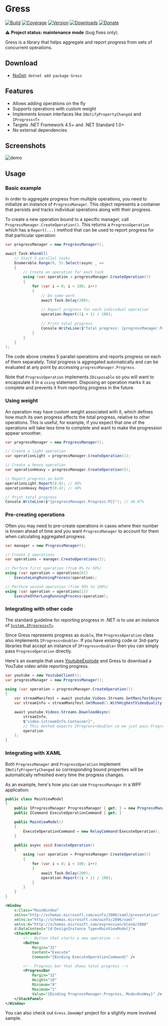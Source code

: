 # Gress

[![Build](https://github.com/Tyrrrz/Gress/workflows/CI/badge.svg?branch=master)](https://github.com/Tyrrrz/Gress/actions)
[![Coverage](https://codecov.io/gh/Tyrrrz/Gress/branch/master/graph/badge.svg)](https://codecov.io/gh/Tyrrrz/Gress)
[![Version](https://img.shields.io/nuget/v/Gress.svg)](https://nuget.org/packages/Gress)
[![Downloads](https://img.shields.io/nuget/dt/Gress.svg)](https://nuget.org/packages/Gress)
[![Donate](https://img.shields.io/badge/donate-$$$-purple.svg)](https://tyrrrz.me/donate)

⚠️ **Project status: maintenance mode** (bug fixes only).

Gress is a library that helps aggregate and report progress from sets of concurrent operations.

## Download

- [NuGet](https://nuget.org/packages/Gress): `dotnet add package Gress`

## Features

- Allows adding operations on the fly
- Supports operations with custom weight
- Implements known interfaces like `INotifyPropertyChanged` and `IProgress<T>`
- Targets .NET Framework 4.5+ and .NET Standard 1.0+
- No external dependencies

## Screenshots

![demo](.screenshots/demo.png)

## Usage

### Basic example

In order to aggregate progress from multiple operations, you need to initialize an instance of `ProgressManager`.
This object represents a container that persists and tracks individual operations along with their progress.

To create a new operation bound to a specific manager, call `ProgressManager.CreateOperation()`.
This returns a `ProgressOperation` which has a `Report(...)` method that can be used to report progress for that particular operation:

```c#
var progressManager = new ProgressManager();

await Task.WhenAll(
    // Start 5 parallel tasks
    Enumerable.Range(0, 5).Select(async _ =>
    {
        // Create an operation for each task
        using (var operation = progressManager.CreateOperation())
        {
            for (var i = 0; i < 100; i++)
            {
                // Do some work
                await Task.Delay(200);
                
                // Report progress for each individual operation
                operation.Report((i + 1) / 100);
                
                // Print total progress
                Console.WriteLine($"Total progress: {progressManager.Progress:P2}");
            }
        }
    }
);
```

The code above creates 5 parallel operations and reports progress on each of them separately.
Total progress is aggregated automatically and can be evaluated at any point by accessing `progressManager.Progress`.

Note that `ProgressOperation` implements `IDisposable` so you will want to encapsulate it in a `using` statement.
Disposing an operation marks it as complete and prevents it from reporting progress in the future.

### Using weight

An operation may have custom weight associated with it, which defines how much its own progress affects the total progress, relative to other operations.
This is useful, for example, if you expect that one of the operations will take less time to complete and want to make the progression appear smoother.

```c#
var progressManager = new ProgressManager();

// Create a light operation
var operationLight = progressManager.CreateOperation(1);

// Create a heavy operation
var operationHeavy = progressManager.CreateOperation(5);

// Report progress on both
operationLight.Report(0.8); // 80%
operationHeavy.Report(0.4); // 40%

// Print total progress
Console.WriteLine($"{progressManager.Progress:P2}"); // 46.67%
```

### Pre-creating operations

Often you may need to pre-create operations in cases where their number is known ahead of time and you want `ProgressManager` to account for them when calculating aggregated progress.

```c#
var manager = new ProgressManager();

// Create 2 operations
var operations = manager.CreateOperations(2);

// Perform first operation (from 0% to 50%)
using (var operation = operations[0])
    ExecuteLongRunningProcess(operation);

// Perform second operation (from 50% to 100%)
using (var operation = operations[1])
    ExecuteOtherLongRunningProcess(operation);
```

### Integrating with other code

The standard guideline for reporting progress in .NET is to use an instance of [`System.IProgress<T>`](https://docs.microsoft.com/en-us/dotnet/api/system.iprogress-1).

Since Gress represents progress as `double`, the `ProgressOperation` class also implements `IProgress<double>`.
If you have existing code or 3rd-party libraries that accept an instance of `IProgress<double>` then you can simply pass `ProgressOperation` directly.

Here's an example that uses [YoutubeExplode](https://github.com/Tyrrrz/YoutubeExplode) and Gress to download a YouTube video while reporting progress.

```c#
var youtube = new YoutubeClient();
var progressManager = new ProgressManager();

using (var operation = progressManager.CreateOperation())
{
    var streamManifest = await youtube.Videos.Streams.GetManifestAsync("u_yIGGhubZs");
    var streamInfo = streamManifest.GetMuxed().WithHighestVideoQuality();

    await youtube.Videos.Streams.DownloadAsync(
        streamInfo,
        $"video.{streamInfo.Container}",
        // This method expects IProgress<double> so we just pass ProgressOperation directly
        operation
    );
}
```

### Integrating with XAML

Both `ProgressManager` and `ProgressOperation` implement `INotifyPropertyChanged` so corresponding bound properties will be automatically refreshed every time the progress changes.

As an example, here's how you can use `ProgressManager` in a WPF application:

```c#
public class MainViewModel
{
    public IProgressManager ProgressManager { get; } = new ProgressManager();
    public ICommand ExecuteOperationCommand { get; }

    public MainViewModel()
    {
        ExecuteOperationCommand = new RelayCommand(ExecuteOperation);
    }

    public async void ExecuteOperation()
    {
        using (var operation = ProgressManager.CreateOperation())
        {
            for (var i = 0; i < 100; i++)
            {
                await Task.Delay(200);
                operation.Report((i + 1) / 100);
            }
        }
    }
}
```

```xml
<Window
    x:Class="MainWindow"
    xmlns="http://schemas.microsoft.com/winfx/2006/xaml/presentation"
    xmlns:x="http://schemas.microsoft.com/winfx/2006/xaml"
    xmlns:d="http://schemas.microsoft.com/expression/blend/2008"
    d:DataContext="{d:DesignInstance Type=MainViewModel}">
    <StackPanel>
        <!-- Button that starts a new operation -->
        <Button
            Margin="32" 
            Content="Execute"
            Command="{Binding ExecuteOperationCommand}" />

        <!-- Progress bar that shows total progress -->
        <ProgressBar
            Margin="32"
            Height="10"
            Minimum="0"
            Maximum="1"
            Value="{Binding ProgressManager.Progress, Mode=OneWay}" />
    </StackPanel>
</Window>
```

You can also check out `Gress.DemoWpf` project for a slightly more involved sample.
